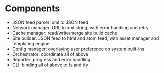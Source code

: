 # Components

- JSON feed parser: xml to JSON feed
- Network manager: URL to xml string, with error handling and retry
- Cache manager: read/write/merge site build cache
- Site builder: JSON feed to html and atom feed, with asset manager and templating engine
- Config manager: overlaying user preference on system built-ins
- Orchestrator: coordinate all of above
- Reporter: progress and error handling
- CLI: binding all of above to fs and tty
